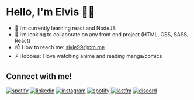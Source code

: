 <h1>Hello, I'm Elvis ✌🏼</h1>

- 🌱 I’m currently learning react and NodeJS
- 👯 I’m looking to collaborate on any front end project (HTML, CSS, SASS, React)
- 📫 How to reach me: sivle99@pm.me
- ⚡ Hobbies: I love watching anime and reading manga/comics

<h2>Connect with me!</h2>

[<img  alt="spotify" src="https://img.shields.io/badge/Spotify-1ED760?&style=for-the-badge&logo=spotify&logoColor=white" />](https://open.spotify.com/user/437xrnb9g9661qic57obadbfu?si=dbeb6b1f2f944d58) [<img  alt="linkedin" src="https://img.shields.io/badge/LinkedIn-0077B5?style=for-the-badge&logo=linkedin&logoColor=white" />](https://www.linkedin.com/in/elvis-kivunangoma-93ab87194) [<img alt="instagram" src="https://img.shields.io/badge/Instagram-E4405F?style=for-the-badge&logo=instagram&logoColor=white" />](https://www.instagram.com/sivle._/) [<img alt="spotify" src="https://img.shields.io/badge/Twitter-1DA1F2?style=for-the-badge&logo=twitter&logoColor=white" />](https://twitter.com/kivunangoma_) 
[<img alt="lastfm" src="https://img.shields.io/badge/last.fm-D51007?style=for-the-badge&logo=last.fm&logoColor=white" />](https://www.last.fm/user/sivle19) [<img alt="discord" src="https://img.shields.io/badge/Discord-7289DA?style=for-the-badge&logo=discord&logoColor=white" />](https://discord.com/channels/sivle99#6119)








